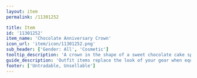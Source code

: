 ```yaml
---
layout: item
permalink: /11301252

title: Item
id: '11301252'
item_name: 'Chocolate Anniversary Crown'
icon_url: 'item/icon/11301252.png'
sub_header: ['Gender: All', 'Cosmetic']
tooltip_description: 'A crown in the shape of a sweet chocolate cake specially made for MapleStory 2''s first anniversary.'
guide_description: 'Outfit items replace the look of your gear when equipped.'
footer: ['Untradable, Unsellable']
---
```


